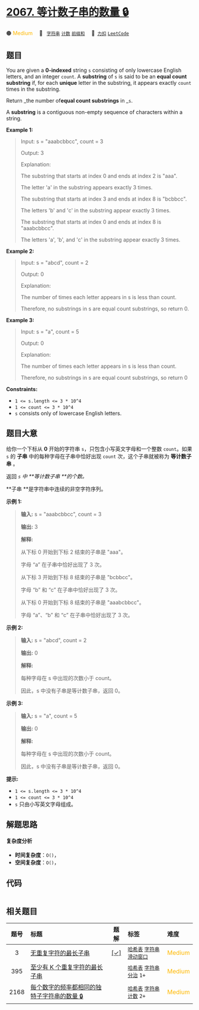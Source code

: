 # [2067. 等计数子串的数量 🔒](https://2xiao.github.io/leetcode-js/problem/2067.html)

🟠 <font color=#ffb800>Medium</font>&emsp; 🔖&ensp; [`字符串`](/tag/string.md) [`计数`](/tag/counting.md) [`前缀和`](/tag/prefix-sum.md)&emsp; 🔗&ensp;[`力扣`](https://leetcode.cn/problems/number-of-equal-count-substrings) [`LeetCode`](https://leetcode.com/problems/number-of-equal-count-substrings)

## 题目

You are given a **0-indexed** string `s` consisting of only lowercase English
letters, and an integer `count`. A **substring** of `s` is said to be an
**equal count substring** if, for each **unique** letter in the substring, it
appears exactly `count` times in the substring.

Return _the number of**equal count substrings** in _`s`.

A **substring** is a contiguous non-empty sequence of characters within a
string.



**Example 1:**

> Input: s = "aaabcbbcc", count = 3
> 
> Output: 3
> 
> Explanation:
> 
> The substring that starts at index 0 and ends at index 2 is "aaa".
> 
> The letter 'a' in the substring appears exactly 3 times.
> 
> The substring that starts at index 3 and ends at index 8 is "bcbbcc".
> 
> The letters 'b' and 'c' in the substring appear exactly 3 times.
> 
> The substring that starts at index 0 and ends at index 8 is "aaabcbbcc".
> 
> The letters 'a', 'b', and 'c' in the substring appear exactly 3 times.

**Example 2:**

> Input: s = "abcd", count = 2
> 
> Output: 0
> 
> Explanation:
> 
> The number of times each letter appears in s is less than count.
> 
> Therefore, no substrings in s are equal count substrings, so return 0.

**Example 3:**

> Input: s = "a", count = 5
> 
> Output: 0
> 
> Explanation:
> 
> The number of times each letter appears in s is less than count.
> 
> Therefore, no substrings in s are equal count substrings, so return 0



**Constraints:**

  * `1 <= s.length <= 3 * 10^4`
  * `1 <= count <= 3 * 10^4`
  * `s` consists only of lowercase English letters.


## 题目大意

给你一个下标从 **0**  开始的字符串 `s`，只包含小写英文字母和一个整数 `count`。如果 `s` 的 **子串**
中的每种字母在子串中恰好出现 `count` 次，这个子串就被称为 **等计数子串** 。

返回 _`s` 中 **等计数子串  **的个数。_

**子串  **是字符串中连续的非空字符序列。



**示例 1:**

> 
> 
> 
> 
> 
> **输入:** s = "aaabcbbcc", count = 3
> 
> **输出:** 3
> 
> **解释:**
> 
> 从下标 0 开始到下标 2 结束的子串是 "aaa"。
> 
> 字母 “a” 在子串中恰好出现了 3 次。
> 
> 从下标 3 开始到下标 8 结束的子串是 "bcbbcc"。
> 
> 字母 “b” 和 “c” 在子串中恰好出现了 3 次。
> 
> 从下标 0 开始到下标 8 结束的子串是 "aaabcbbcc"。
> 
> 字母 “a”、“b” 和 “c” 在子串中恰好出现了 3 次。
> 
> 

**示例 2:**

> 
> 
> 
> 
> 
> **输入:** s = "abcd", count = 2
> 
> **输出:** 0
> 
> **解释:**
> 
> 每种字母在 s 中出现的次数小于 count。
> 
> 因此，s 中没有子串是等计数子串，返回 0。
> 
> 

**示例 3:**

> 
> 
> 
> 
> 
> **输入:** s = "a", count = 5
> 
> **输出:** 0
> 
> **解释:**
> 
> 每种字母在 s 中出现的次数小于 count。
> 
> 因此，s 中没有子串是等计数子串，返回 0。



**提示:**

  * `1 <= s.length <= 3 * 10^4`
  * `1 <= count <= 3 * 10^4`
  * `s` 只由小写英文字母组成。


## 解题思路

#### 复杂度分析

- **时间复杂度**：`O()`，
- **空间复杂度**：`O()`，

## 代码

```javascript

```

## 相关题目

<!-- prettier-ignore -->
| 题号 | 标题 | 题解 | 标签 | 难度 |
| :------: | :------ | :------: | :------ | :------ |
| 3 | [无重复字符的最长子串](https://leetcode.com/problems/longest-substring-without-repeating-characters) | [[✓]](/problem/0003.md) |  [`哈希表`](/tag/hash-table.md) [`字符串`](/tag/string.md) [`滑动窗口`](/tag/sliding-window.md) | <font color=#ffb800>Medium</font> |
| 395 | [至少有 K 个重复字符的最长子串](https://leetcode.com/problems/longest-substring-with-at-least-k-repeating-characters) |  |  [`哈希表`](/tag/hash-table.md) [`字符串`](/tag/string.md) [`分治`](/tag/divide-and-conquer.md) `1+` | <font color=#ffb800>Medium</font> |
| 2168 | [每个数字的频率都相同的独特子字符串的数量 🔒](https://leetcode.com/problems/unique-substrings-with-equal-digit-frequency) |  |  [`哈希表`](/tag/hash-table.md) [`字符串`](/tag/string.md) [`计数`](/tag/counting.md) `2+` | <font color=#ffb800>Medium</font> |